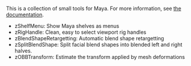 This is a collection of small tools for Maya.  For more information, see [the documentation](https://zewt.github.io/zMayaTools/index.html).

- zShelfMenu: Show Maya shelves as menus
- zRigHandle: Clean, easy to select viewport rig handles
- zBlendShapeRetargetting: Automatic blend shape retargetting
- zSplitBlendShape: Split facial blend shapes into blended left and right halves.
- zOBBTransform: Estimate the transform applied by mesh deformations
